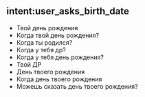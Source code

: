 ## intent:user_asks_birth_date
- Твой день рождения
- Когда твой день рождения?
- Когда ты родился?
- Когда у тебя др?
- Когда у тебя день рождения?
- Твой ДР
- День твоего рождения
- Когда день твоего рождения
- Можешь сказать день твоего рождения?
